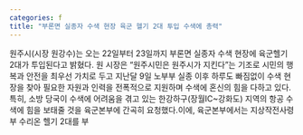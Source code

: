 ```yaml
---
categories: f
title: "부론면 실종자 수색 현장 육군 헬기 2대 투입 수색에 총력"
---
```

원주시(시장 원강수)는 오는 22일부터 23일까지 부론면 실종자 수색 현장에 육군헬기 2대가 투입된다고 밝혔다. 원 시장은 “원주시민은 원주시가 지킨다”는 기조로 시민의 행복과 안전을 최우선 가치로 두고 지난달 9일 노부부 실종 이후 하루도 빠짐없이 수색 현장을 찾아 필요한 자원과 인력을 전폭적으로 지원하며 수색에 혼신의 힘을 다하고 있다.특히, 소방 당국이 수색에 어려움을 겪고 있는 한강하구(장월IC~강화도) 지역의 항공 수색에 힘을 보태줄 것을 육군본부에 간곡히 요청했다.이에, 육군본부에서는 지상작전사령부 수리온 헬기 2대를 부
